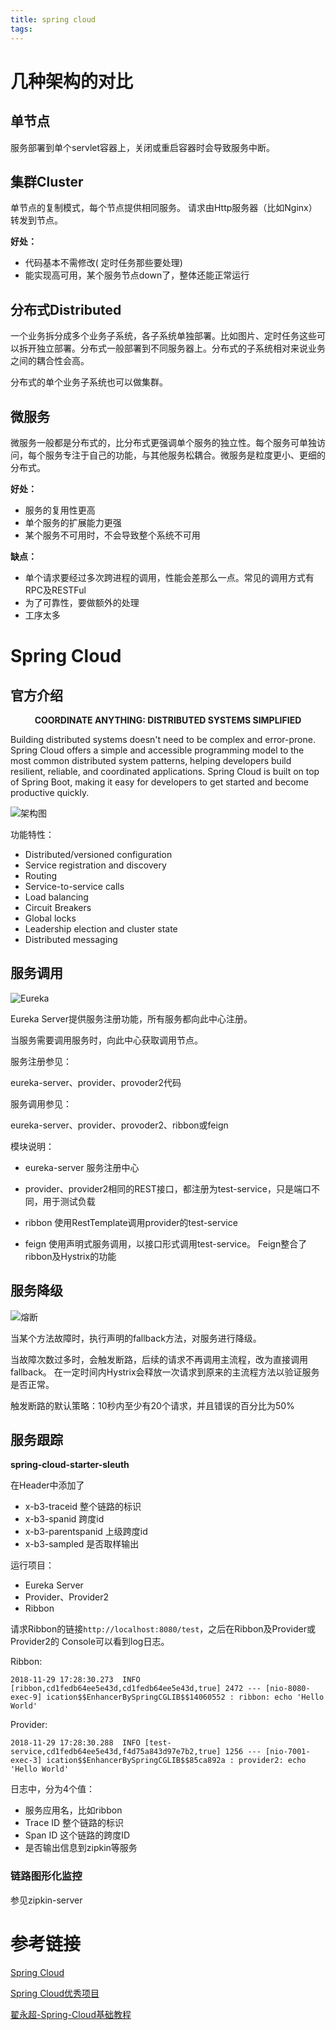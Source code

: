 ```yaml
---
title: spring cloud
tags:
---
```


# 几种架构的对比

## 单节点

服务部署到单个servlet容器上，关闭或重启容器时会导致服务中断。

## 集群Cluster

单节点的复制模式，每个节点提供相同服务。 请求由Http服务器（比如Nginx）转发到节点。

**好处：**

+ 代码基本不需修改( 定时任务那些要处理)
+ 能实现高可用，某个服务节点down了，整体还能正常运行

## 分布式Distributed

一个业务拆分成多个业务子系统，各子系统单独部署。比如图片、定时任务这些可以拆开独立部署。分布式一般部署到不同服务器上。分布式的子系统相对来说业务之间的耦合性会高。

分布式的单个业务子系统也可以做集群。

## 微服务

微服务一般都是分布式的，比分布式更强调单个服务的独立性。每个服务可单独访问，每个服务专注于自己的功能，与其他服务松耦合。微服务是粒度更小、更细的分布式。



**好处：**

+ 服务的复用性更高
+ 单个服务的扩展能力更强
+ 某个服务不可用时，不会导致整个系统不可用

**缺点：**

+ 单个请求要经过多次跨进程的调用，性能会差那么一点。常见的调用方式有RPC及RESTFul
+ 为了可靠性，要做额外的处理
+ 工序太多

<!-- more -->

# Spring Cloud

## 官方介绍

<p align="center"><b>COORDINATE ANYTHING: DISTRIBUTED SYSTEMS SIMPLIFIED</b></p>

Building distributed systems doesn't need to be complex and error-prone. Spring Cloud offers a simple and accessible programming model to the most common distributed system patterns, helping developers build resilient, reliable, and coordinated applications. Spring Cloud is built on top of Spring Boot, making it easy for developers to get started and become productive quickly.

![架构图](/spring-cloud/diagram-distributed-systems.svg)





功能特性：

+ Distributed/versioned configuration
+ Service registration and discovery
+ Routing
+ Service-to-service calls
+ Load balancing
+ Circuit Breakers
+ Global locks
+ Leadership election and cluster state
+ Distributed messaging

## 服务调用



![Eureka](/spring-cloud/eureka-mini-system.jpg)



Eureka Server提供服务注册功能，所有服务都向此中心注册。

当服务需要调用服务时，向此中心获取调用节点。



服务注册参见：

eureka-server、provider、provoder2代码



服务调用参见：

eureka-server、provider、provoder2、ribbon或feign



模块说明：

+ eureka-server 服务注册中心

+ provider、provider2相同的REST接口，都注册为test-service，只是端口不同，用于测试负载
+ ribbon 使用RestTemplate调用provider的test-service
+ feign 使用声明式服务调用，以接口形式调用test-service。 Feign整合了ribbon及Hystrix的功能

## 服务降级

![熔断](/spring-cloud/HystrixFallback.png)



当某个方法故障时，执行声明的fallback方法，对服务进行降级。

当故障次数过多时，会触发断路，后续的请求不再调用主流程，改为直接调用fallback。 在一定时间内Hystrix会释放一次请求到原来的主流程方法以验证服务是否正常。

触发断路的默认策略：10秒内至少有20个请求，并且错误的百分比为50%

## 服务跟踪

**spring-cloud-starter-sleuth**

在Header中添加了

+ x-b3-traceid 整个链路的标识
+ x-b3-spanid 跨度id
+ x-b3-parentspanid 上级跨度id
+ x-b3-sampled 是否取样输出

运行项目：

+ Eureka Server
+ Provider、Provider2
+ Ribbon

请求Ribbon的链接`http://localhost:8080/test`，之后在Ribbon及Provider或Provider2的 Console可以看到log日志。

Ribbon:

```
2018-11-29 17:28:30.273  INFO [ribbon,cd1fedb64ee5e43d,cd1fedb64ee5e43d,true] 2472 --- [nio-8080-exec-9] ication$$EnhancerBySpringCGLIB$$14060552 : ribbon: echo 'Hello World'
```

Provider:

```
2018-11-29 17:28:30.288  INFO [test-service,cd1fedb64ee5e43d,f4d75a843d97e7b2,true] 1256 --- [nio-7001-exec-3] ication$$EnhancerBySpringCGLIB$$85ca892a : provider2: echo 'Hello World'
```

日志中，分为4个值：

+ 服务应用名，比如ribbon
+ Trace ID 整个链路的标识
+ Span ID 这个链路的跨度ID
+ 是否输出信息到zipkin等服务

### 链路图形化监控

参见zipkin-server

# 参考链接

[Spring Cloud](https://spring.io/projects/spring-cloud)

[Spring Cloud优秀项目](http://www.ityouknow.com/springcloud/2018/08/06/spring-cloud-open-source.html)

[翟永超-Spring-Cloud基础教程](http://blog.didispace.com/Spring-Cloud%E5%9F%BA%E7%A1%80%E6%95%99%E7%A8%8B/)